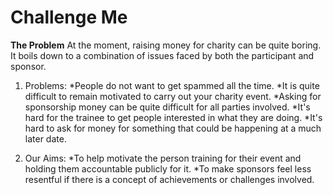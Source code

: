 # Challenge Me

**The Problem**
At the moment, raising money for charity can be quite boring. It boils down to a combination of issues faced by both the participant and sponsor.

1. Problems:
	*People do not want to get spammed all the time.
	*It is quite difficult to remain motivated to carry out your charity event.
	*Asking for sponsorship money can be quite difficult for all parties involved.
	*It's hard for the trainee to get people interested in what they are doing.
	*It's hard to ask for money for something that could be happening at a much later date. 

2. Our Aims:
	*To help motivate the person training for their event and holding them accountable publicly for it.
	*To make sponsors feel less resentful if there is a concept of achievements or challenges involved.

